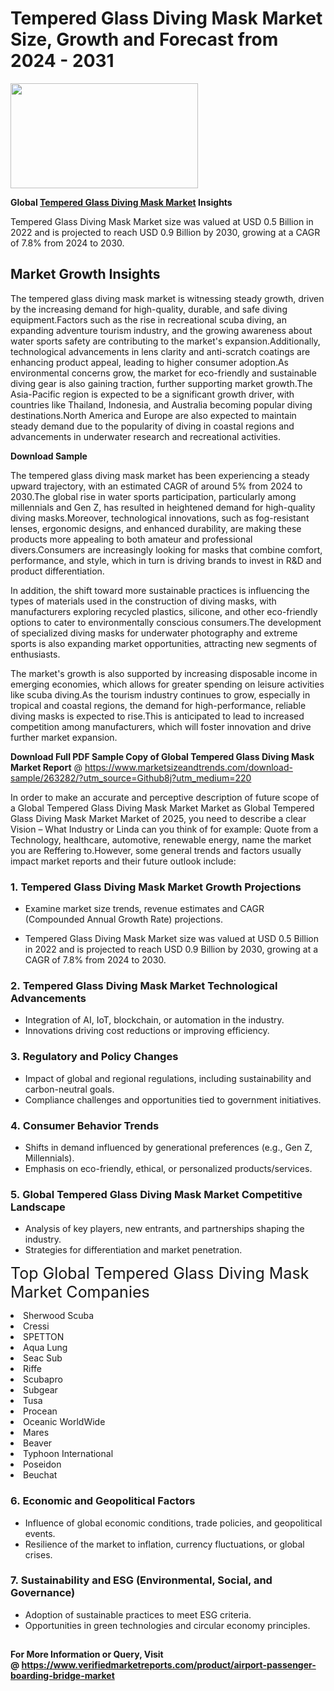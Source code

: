 <H1>Tempered Glass Diving Mask Market Size, Growth and Forecast from 2024 - 2031</H1><img class="aligncenter size-medium wp-image-584254" src="https://thirdeyenews.in/wp-content/uploads/2024/09/Global-Market-Research-300x168.jpeg" alt="" width="300" height="168" /><p><strong>Global&nbsp;<a href="https://www.marketsizeandtrends.com/download-sample/263282/?utm_source=Github8j?utm_medium=220">Tempered Glass Diving Mask Market</a> Insights</strong></p><p>Tempered Glass Diving Mask Market size was valued at USD 0.5 Billion in 2022 and is projected to reach USD 0.9 Billion by 2030, growing at a CAGR of 7.8% from 2024 to 2030.</p><p><h2>Market Growth Insights</h2> <p>The tempered glass diving mask market is witnessing steady growth, driven by the increasing demand for high-quality, durable, and safe diving equipment.Factors such as the rise in recreational scuba diving, an expanding adventure tourism industry, and the growing awareness about water sports safety are contributing to the market's expansion.Additionally, technological advancements in lens clarity and anti-scratch coatings are enhancing product appeal, leading to higher consumer adoption.As environmental concerns grow, the market for eco-friendly and sustainable diving gear is also gaining traction, further supporting market growth.The Asia-Pacific region is expected to be a significant growth driver, with countries like Thailand, Indonesia, and Australia becoming popular diving destinations.North America and Europe are also expected to maintain steady demand due to the popularity of diving in coastal regions and advancements in underwater research and recreational activities.</p> <p><strong>Download Sample</strong></p> <p>The tempered glass diving mask market has been experiencing a steady upward trajectory, with an estimated CAGR of around 5% from 2024 to 2030.The global rise in water sports participation, particularly among millennials and Gen Z, has resulted in heightened demand for high-quality diving masks.Moreover, technological innovations, such as fog-resistant lenses, ergonomic designs, and enhanced durability, are making these products more appealing to both amateur and professional divers.Consumers are increasingly looking for masks that combine comfort, performance, and style, which in turn is driving brands to invest in R&D and product differentiation.</p> <p>In addition, the shift toward more sustainable practices is influencing the types of materials used in the construction of diving masks, with manufacturers exploring recycled plastics, silicone, and other eco-friendly options to cater to environmentally conscious consumers.The development of specialized diving masks for underwater photography and extreme sports is also expanding market opportunities, attracting new segments of enthusiasts.</p> <p>The market's growth is also supported by increasing disposable income in emerging economies, which allows for greater spending on leisure activities like scuba diving.As the tourism industry continues to grow, especially in tropical and coastal regions, the demand for high-performance, reliable diving masks is expected to rise.This is anticipated to lead to increased competition among manufacturers, which will foster innovation and drive further market expansion.</p> <p><span class=""><strong>Download Full PDF Sample Copy of Global Tempered Glass Diving Mask Market Report</strong> @ <a href="https://www.marketsizeandtrends.com/download-sample/263282/?utm_source=Github8j?utm_medium=220" target="_blank">https://www.marketsizeandtrends.com/download-sample/263282/?utm_source=Github8j?utm_medium=220</a></span></p><p>In order to make an accurate and perceptive description of future scope of a Global&nbsp;Tempered Glass Diving Mask Market Market as Global&nbsp;Tempered Glass Diving Mask Market Market of 2025, you need to describe a clear Vision &ndash; What Industry or Linda can you think of for example: Quote from a Technology, healthcare, automotive, renewable energy, name the market you are Reffering to.However, some general trends and factors usually impact market reports and their future outlook include:</p><h3>1.&nbsp;<strong>Tempered Glass Diving Mask Market Growth Projections</strong></h3><ul><li>Examine market size trends, revenue estimates and CAGR (Compounded Annual Growth Rate) projections.</li><li><p>Tempered Glass Diving Mask Market size was valued at USD 0.5 Billion in 2022 and is projected to reach USD 0.9 Billion by 2030, growing at a CAGR of 7.8% from 2024 to 2030.</p></li></ul><h3>2.&nbsp;<strong>Tempered Glass Diving Mask Market Technological Advancements</strong></h3><ul><li>Integration of AI, IoT, blockchain, or automation in the industry.</li><li>Innovations driving cost reductions or improving efficiency.</li></ul><h3>3.&nbsp;<strong>Regulatory and Policy Changes</strong></h3><ul><li>Impact of global and regional regulations, including sustainability and carbon-neutral goals.</li><li>Compliance challenges and opportunities tied to government initiatives.</li></ul><h3>4.&nbsp;<strong>Consumer Behavior Trends</strong></h3><ul><li>Shifts in demand influenced by generational preferences (e.g., Gen Z, Millennials).</li><li>Emphasis on eco-friendly, ethical, or personalized products/services.</li></ul><h3>5.&nbsp;<strong>Global Tempered Glass Diving Mask Market Competitive Landscape</strong></h3><ul><li>Analysis of key players, new entrants, and partnerships shaping the industry.</li><li>Strategies for differentiation and market penetration.</li></ul><p data-pm-slice="1 1 []"><span style="color: inherit; font-family: inherit; font-size: 25px;">Top Global Tempered Glass Diving Mask Market Companies</span></p><div class="" data-test-id=""><p><li>Sherwood Scuba</li><li> Cressi</li><li> SPETTON</li><li> Aqua Lung</li><li> Seac Sub</li><li> Riffe</li><li> Scubapro</li><li> Subgear</li><li> Tusa</li><li> Procean</li><li> Oceanic WorldWide</li><li> Mares</li><li> Beaver</li><li> Typhoon International</li><li> Poseidon</li><li> Beuchat</li></p></div><h3>6.&nbsp;<strong>Economic and Geopolitical Factors</strong></h3><ul><li>Influence of global economic conditions, trade policies, and geopolitical events.</li><li>Resilience of the market to inflation, currency fluctuations, or global crises.</li></ul><h3>7.&nbsp;<strong>Sustainability and ESG (Environmental, Social, and Governance)</strong></h3><ul><li>Adoption of sustainable practices to meet ESG criteria.</li><li>Opportunities in green technologies and circular economy principles.</li></ul><h2><strong style="font-size: 14px;">For More Information or Query, Visit @&nbsp;</strong><a style="background-color: #ffffff; font-size: 14px;" href="https://www.marketsizeandtrends.com/report/tempered-glass-diving-mask-market/" target="_blank">https://www.verifiedmarketreports.com/product/airport-passenger-boarding-bridge-market</a></h2>